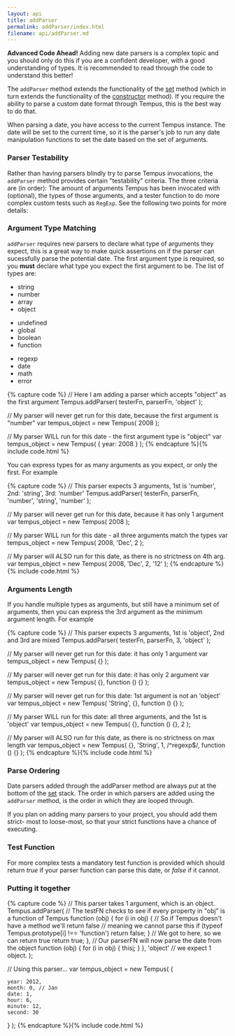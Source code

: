 ```yaml
---
layout: api
title: addParser
permalink: addParser/index.html
filename: api/addParser.md
---
```


<p class="alert alert-danger">
    <strong>Advanced Code Ahead!</strong>
    Adding new date parsers is a complex topic and you should only do this 
    if you are a confident developer, with a good understanding of types. It
    is recommended to read through the code to understand this better!
</p>

The `addParser` method extends the functionality of the  [set](/api/set) method
(which in turn extends the  functionality of the [constructor](/api/Tempus)
method).  If you require the ability to parse a custom date format through
Tempus,  this is the best way to do that.

When parsing a date, you have access to the current Tempus instance.   The date
will be set to the current time, so it is the parser's job to  run any date
manipulation functions to set the date based on the set of arguments.

### Parser Testability ###


Rather than having parsers blindly try to parse Tempus invocations, the
`addParser` method provides certain "testability" criteria.  The three criteria
are (in order): The amount of arguments Tempus has  been invocated with
(optional), the types of those arguments, and a  tester function to do more
complex custom tests such as  `RegExp`. See the following two points for more
details:

### Argument Type Matching ###

`addParser` requires new parsers to declare what type of  arguments they expect,
this is a great way to make quick assertions on  if the parser can sucessfully
parse the potential date. The first  argument type is required, so you __must__
declare what  type you expect the first argument to be. The list of types are:

<div class="row">
    <ul class="span2">
        <li>string</li>
        <li>number</li>
        <li>array</li>
        <li>object</li>
    </ul>
    <ul class="span2">
        <li>undefined</li>
        <li>global</li>
        <li>boolean</li>
        <li>function</li>
    </ul>
    <ul class="span2">
        <li>regexp</li>
        <li>date</li>
        <li>math</li>
        <li>error</li>
    </ul>
</div>

{% capture code %}
// Here I am adding a parser which accepts "object" as the first argument
Tempus.addParser( testerFn, parserFn, 'object' );

// My parser will never get run for this date, because the first argument is "number"
var tempus_object = new Tempus( 2008 );

// My parser WILL run for this date - the first argument type is "object"
var tempus_object = new Tempus( { year: 2008 } );
{% endcapture %}{% include code.html %}

You can express types for as many arguments as you expect, or only the 
first. For example

{% capture code %}
// This parser expects 3 arguments, 1st is 'number', 2nd: 'string', 3rd: 'number'
Tempus.addParser( testerFn, parserFn, 'number', 'string', 'number' );

// My parser will never get run for this date, because it has only 1 argument
var tempus_object = new Tempus( 2008 );

// My parser WILL run for this date - all three arguments match the types
var tempus_object = new Tempus( 2008, 'Dec', 2 );

// My parser will ALSO run for this date, as there is no strictness on 4th arg.
var tempus_object = new Tempus( 2008, 'Dec', 2, '12' );
{% endcapture %}{% include code.html %}

### Arguments Length ###

If you handle multiple types as arguments, but still have a minimum set 
of arguments, then you can express the 3rd argument as the minimum 
argument length. For example

{% capture code %}
// This parser expects 3 arguments, 1st is 'object', 2nd and 3rd are mixed
Tempus.addParser( testerFn, parserFn, 3, 'object' );

// My parser will never get run for this date: it has only 1 argument
var tempus_object = new Tempus( {} );

// My parser will never get run for this date: it has only 2 argument
var tempus_object = new Tempus( {}, function () {} );

// My parser will never get run for this date: 1st argument is not an 'object'
var tempus_object = new Tempus( 'String', {}, function () {} );

// My parser WILL run for this date: all three arguments, and the 1st is 'object'
var tempus_object = new Tempus( {}, function () {}, 2 );

// My parser will ALSO run for this date, as there is no strictness on max length
var tempus_object = new Tempus( {}, 'String', 1, /^regexp$/, function () {} );
{% endcapture %}{% include code.html %}

### Parse Ordering ###

Date parsers added through the addParser method are always put at the  bottom of
the [set](/api/set) stack. The order in which  parsers are added using the
`addParser` method, is the order  in which they are looped through.

If you plan on adding many parsers to your project, you should add them  strict-
most to loose-most, so that your strict functions have a chance  of executing.

### Test Function ###

For more complex tests a mandatory test function is provided which 
should return <var>true</var> if your parser function can parse 
this date, or <var>false</var> if it cannot.

### Putting it together ###

{% capture code %}
// This parser takes 1 argument, which is an object.
Tempus.addParser(
    // The testFN checks to see if every property in "obj" is a function of Tempus
    function (obj) { 
        for (i in obj) {
            // So if Tempus doesn't have a method we'll return false
            // meaning we cannot parse this
            if (typeof Tempus.prototype[i] !== 'function') return false;
        }
        // We got to here, so we can return true
        return true;
    }, 
    // Our parserFN will now parse the date from the object
    function (obj) {
        for (i in obj) {
            this[i](obj[i]);
        }
    },
    'object' // we expect 1 object.
);

// Using this parser...
var tempus_object = new Tempus( {

    year: 2012,
    month: 0, // Jan
    date: 1,
    hour: 6,
    minute: 12,
    second: 30

} );
{% endcapture %}{% include code.html %}